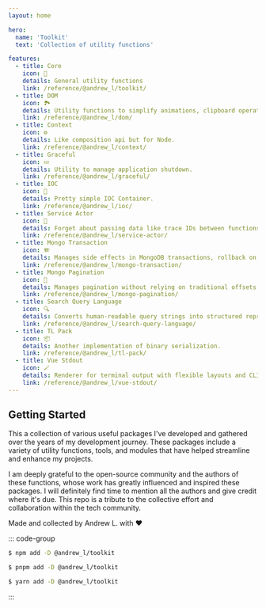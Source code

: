 ```yaml
---
layout: home

hero:
  name: 'Toolkit'
  text: 'Collection of utility functions'

features:
  - title: Core
    icon: 🚀
    details: General utility functions
    link: /reference/@andrew_l/toolkit/
  - title: DOM
    icon: 🏞️
    details: Utility functions to simplify animations, clipboard operations, and smooth scrolling.
    link: /reference/@andrew_l/dom/
  - title: Context
    icon: ⚙️
    details: Like composition api but for Node.
    link: /reference/@andrew_l/context/
  - title: Graceful
    icon: 💤
    details: Utility to manage application shutdown.
    link: /reference/@andrew_l/graceful/
  - title: IOC
    icon: 🚢
    details: Pretty simple IOC Container.
    link: /reference/@andrew_l/ioc/
  - title: Service Actor
    icon: 🪪
    details: Forget about passing data like trace IDs between functions.
    link: /reference/@andrew_l/service-actor/
  - title: Mongo Transaction
    icon: 🪗
    details: Manages side effects in MongoDB transactions, rollback on failure and preventing duplicates on retries.
    link: /reference/@andrew_l/mongo-transaction/
  - title: Mongo Pagination
    icon: 📜
    details: Manages pagination without relying on traditional offsets.
    link: /reference/@andrew_l/mongo-pagination/
  - title: Search Query Language
    icon: 🔍
    details: Converts human-readable query strings into structured representations.
    link: /reference/@andrew_l/search-query-language/
  - title: TL Pack
    icon: 📦
    details: Another implementation of binary serialization.
    link: /reference/@andrew_l/tl-pack/
  - title: Vue Stdout
    icon: 🪄
    details: Renderer for terminal output with flexible layouts and CLI components.
    link: /reference/@andrew_l/vue-stdout/
---
```


## Getting Started

This a collection of various useful packages I've developed and gathered over the years of my development journey. These packages include a variety of utility functions, tools, and modules that have helped streamline and enhance my projects.

I am deeply grateful to the open-source community and the authors of these functions, whose work has greatly influenced and inspired these packages. I will definitely find time to mention all the authors and give credit where it's due. This repo is a tribute to the collective effort and collaboration within the tech community.

Made and collected by Andrew L. with ❤️

::: code-group

```sh [npm]
$ npm add -D @andrew_l/toolkit
```

```sh [pnpm]
$ pnpm add -D @andrew_l/toolkit
```

```sh [yarn]
$ yarn add -D @andrew_l/toolkit
```

:::
